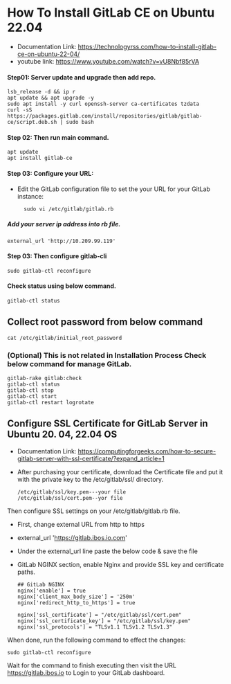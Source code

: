 # How To Install GitLab CE on Ubuntu 22.04 
* Documentation Link: https://technologyrss.com/how-to-install-gitlab-ce-on-ubuntu-22-04/
* youtube link: https://www.youtube.com/watch?v=vU8Nbf85rVA
#### Step01: Server update and upgrade then add repo.
    lsb_release -d && ip r
    apt update && apt upgrade -y
    sudo apt install -y curl openssh-server ca-certificates tzdata
    curl -sS https://packages.gitlab.com/install/repositories/gitlab/gitlab-ce/script.deb.sh | sudo bash
#### Step 02: Then run main command.
    apt update
    apt install gitlab-ce
#### Step 03: Configure your URL:
* Edit the GitLab configuration file to set the your URL for your GitLab instance:
  
        sudo vi /etc/gitlab/gitlab.rb

#####  Add your server ip address into rb file.
    external_url 'http://10.209.99.119'
#### Step 03: Then configure gitlab-cli
    sudo gitlab-ctl reconfigure
#### Check status using below command.
    gitlab-ctl status
## Collect root password from below command
    cat /etc/gitlab/initial_root_password
###  (Optional) This is not related in Installation Process Check below command for manage GitLab.
    gitlab-rake gitlab:check
    gitlab-ctl status
    gitlab-ctl stop
    gitlab-ctl start
    gitlab-ctl restart logrotate
    
## Configure SSL Certificate for GitLab Server in Ubuntu 20. 04, 22.04 OS
* Documentation Link: https://computingforgeeks.com/how-to-secure-gitlab-server-with-ssl-certificate/?expand_article=1
* After purchasing your certificate, download the Certificate file and put it with the private key to the /etc/gitlab/ssl/ directory.
    
      /etc/gitlab/ssl/key.pem---your file
      /etc/gitlab/ssl/cert.pem--yor file
     
Then configure SSL settings on your /etc/gitlab/gitlab.rb file. 
* First, change external URL from http to https
* external_url 'https://gitlab.ibos.io.com'
* Under the external_url line paste the below code & save the file
* GitLab NGINX section, enable Nginx and provide SSL key and certificate paths.

      ## GitLab NGINX
      nginx['enable'] = true
      nginx['client_max_body_size'] = '250m'
      nginx['redirect_http_to_https'] = true
            
      nginx['ssl_certificate'] = "/etc/gitlab/ssl/cert.pem"
      nginx['ssl_certificate_key'] = "/etc/gitlab/ssl/key.pem"
      nginx['ssl_protocols'] = "TLSv1.1 TLSv1.2 TLSv1.3"
    
When done, run the following command to effect the changes:

    sudo gitlab-ctl reconfigure
    
Wait for the command to finish executing then visit the URL https://gitlab.ibos.io to Login to your GitLab dashboard.

        


